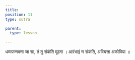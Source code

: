 ```yaml
---
title: 
position: 11
type: sutra

parent:
  type: lesson

---
```


धम्मपण्णवणा जा सा, तं तु संकंति मूढगा ।
आरंभाइं ण संकंति, अवियत्ता अकोविया ॥